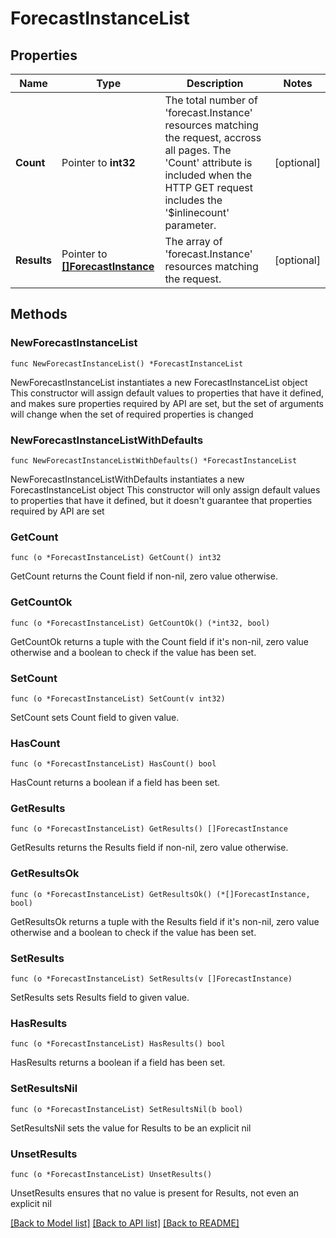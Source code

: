 # ForecastInstanceList

## Properties

Name | Type | Description | Notes
------------ | ------------- | ------------- | -------------
**Count** | Pointer to **int32** | The total number of &#39;forecast.Instance&#39; resources matching the request, accross all pages. The &#39;Count&#39; attribute is included when the HTTP GET request includes the &#39;$inlinecount&#39; parameter. | [optional] 
**Results** | Pointer to [**[]ForecastInstance**](forecast.Instance.md) | The array of &#39;forecast.Instance&#39; resources matching the request. | [optional] 

## Methods

### NewForecastInstanceList

`func NewForecastInstanceList() *ForecastInstanceList`

NewForecastInstanceList instantiates a new ForecastInstanceList object
This constructor will assign default values to properties that have it defined,
and makes sure properties required by API are set, but the set of arguments
will change when the set of required properties is changed

### NewForecastInstanceListWithDefaults

`func NewForecastInstanceListWithDefaults() *ForecastInstanceList`

NewForecastInstanceListWithDefaults instantiates a new ForecastInstanceList object
This constructor will only assign default values to properties that have it defined,
but it doesn't guarantee that properties required by API are set

### GetCount

`func (o *ForecastInstanceList) GetCount() int32`

GetCount returns the Count field if non-nil, zero value otherwise.

### GetCountOk

`func (o *ForecastInstanceList) GetCountOk() (*int32, bool)`

GetCountOk returns a tuple with the Count field if it's non-nil, zero value otherwise
and a boolean to check if the value has been set.

### SetCount

`func (o *ForecastInstanceList) SetCount(v int32)`

SetCount sets Count field to given value.

### HasCount

`func (o *ForecastInstanceList) HasCount() bool`

HasCount returns a boolean if a field has been set.

### GetResults

`func (o *ForecastInstanceList) GetResults() []ForecastInstance`

GetResults returns the Results field if non-nil, zero value otherwise.

### GetResultsOk

`func (o *ForecastInstanceList) GetResultsOk() (*[]ForecastInstance, bool)`

GetResultsOk returns a tuple with the Results field if it's non-nil, zero value otherwise
and a boolean to check if the value has been set.

### SetResults

`func (o *ForecastInstanceList) SetResults(v []ForecastInstance)`

SetResults sets Results field to given value.

### HasResults

`func (o *ForecastInstanceList) HasResults() bool`

HasResults returns a boolean if a field has been set.

### SetResultsNil

`func (o *ForecastInstanceList) SetResultsNil(b bool)`

 SetResultsNil sets the value for Results to be an explicit nil

### UnsetResults
`func (o *ForecastInstanceList) UnsetResults()`

UnsetResults ensures that no value is present for Results, not even an explicit nil

[[Back to Model list]](../README.md#documentation-for-models) [[Back to API list]](../README.md#documentation-for-api-endpoints) [[Back to README]](../README.md)



